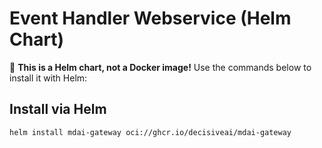 # Event Handler Webservice (Helm Chart)

🚀 **This is a Helm chart, not a Docker image!** Use the commands below to install it with Helm:

## Install via Helm
```sh
helm install mdai-gateway oci://ghcr.io/decisiveai/mdai-gateway
